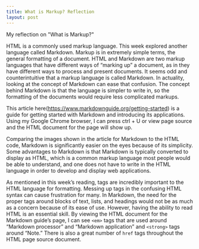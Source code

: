 ```yaml
---
title: What is Markup? Reflection
layout: post
---
```

My reflection on "What is Markup?"

HTML is a commonly used markup language. This week explored another language called Markdown. Markup is in extremely simple terms, the general formatting of a document. HTML and Markdown are two markup languages that have different ways of “marking up” a document, as in they have different ways to process and present documents. It seems odd and counterintuitive that a markup language is called Markdown. In actuality, looking at the concept of Markdown can ease that confusion. The concept behind Markdown is that the language is simpler to write in, so the formatting of the documents would require less complicated markups. 

This article here(https://www.markdownguide.org/getting-started) is a guide for getting started with Markdown and introducing its applications. Using my Google Chrome browser, I can press ctrl + U or view page source and the HTML document for the page will show up.

Comparing the images shown in the article for Markdown to the HTML code, Markdown is significantly easier on the eyes because of its simplicity. Some advantages to Markdown is that Markdown is typically converted to display as HTML, which is a common markup language most people would be able to understand, and one does not have to write in the HTML language in order to develop and display web applications.

As mentioned in this week’s reading, tags are incredibly important to the HTML language for formatting. Messing up tags in the confusing HTML syntax can cause frustration for many. In Markdown, the need for the proper tags around blocks of text, lists, and headings would not be as much as a concern because of its ease of use. However, having the ability to read HTML is an essential skill. By viewing the HTML document for the Markdown guide’s page, I can see <code>&lt;em&gt;</code> tags that are used around “Markdown processor” and “Markdown application” and <code>&lt;strong&gt;</code> tags around “Note.” There is also a great number of <code>href</code> tags throughout the HTML page source document.
